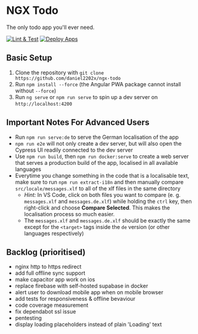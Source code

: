 # NGX Todo

The only todo app you'll ever need.

[![Lint & Test](https://github.com/daniel2202x/ngx-todo/actions/workflows/build-checks.yml/badge.svg)](https://github.com/daniel2202x/ngx-todo/actions/workflows/build-checks.yml)
[![Deploy Apps](https://github.com/daniel2202x/ngx-todo/actions/workflows/deploy-release.yml/badge.svg)](https://github.com/daniel2202x/ngx-todo/actions/workflows/deploy-release.yml)

## Basic Setup
1. Clone the repository with `git clone https://github.com/daniel2202x/ngx-todo`
2. Run `npm install --force` (the Angular PWA package cannot install without `--force`)
3. Run `ng serve` or `npm run serve` to spin up a dev server on `http://localhost:4200`

## Important Notes For Advanced Users
- Run `npm run serve:de` to serve the German localisation of the app
- `npm run e2e` will not only create a dev server, but will also open the Cypress UI readily connected to the dev server
- Use `npm run build`, then `npm run docker:serve` to create a web server that serves a production build of the app, localised in all available languages
- Everytime you change something in the code that is a localisable text, make sure to run `npm run extract-i18n` and then manually compare `src/locale/messages.xlf` to all of the xlf files in the same directory
  - _Hint:_ In VS Code, click on both files you want to compare (e. g. `messages.xlf` and `messages.de.xlf`) while holding the `ctrl` key, then right-click and choose **Compare Selected**. This makes the localisation process so much easier.
  - The `messages.xlf` and `messages.de.xlf` should be exactly the same except for the `<target>` tags inside the `de` version (or other languages respectively)

## Backlog (prioritised)
- nginx http to https redirect
- add full offline sync support
- make capacitor app work on ios
- replace firebase with self-hosted supabase in docker
- alert user to download mobile app when on mobile browser
- add tests for responsiveness & offline bevaviour
- code coverage measurement
- fix dependabot ssl issue
- pentesting
- display loading placeholders instead of plain 'Loading' text